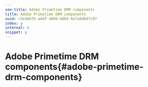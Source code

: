 ```yaml
---
seo-title: Adobe Primetime DRM components
title: Adobe Primetime DRM components
uuid: c9e4b6fb-e4df-4806-b964-6e7a898d7c97
index: y
internal: n
snippet: y
---
```


# Adobe Primetime DRM components{#adobe-primetime-drm-components}

